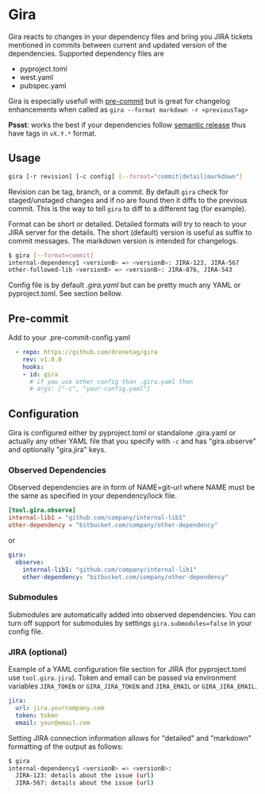# Gira

Gira reacts to changes in your dependency files and bring you JIRA tickets mentioned in commits between current and updated version of the dependencies. Supported dependency files are

- pyproject.toml
- west.yaml
- pubspec.yaml

Gira is especially usefull with [pre-commit](https://pre-commit.com) but is great for changelog enhancements when called as `gira --format markdown -r <previousTag>`

__Pssst__: works the best if your dependencies follow [semantic release](https://semantic-release.gitbook.io/semantic-release/) thus have tags in `vX.Y.*` format.


## Usage

```bash
gira [-r revision] [-c config] [--format="commit|detail|markdown"]
```

Revision can be tag, branch, or a commit. By default `gira` check for staged/unstaged changes and if no are found then it diffs to the previous commit. This is the way to tell `gira` to diff to a different tag (for example).

Format can be short or detailed. Detailed formats will try to reach to your JIRA server for the details. The short (default) version is useful as suffix to
commit messages. The markdown version is intended for changelogs.

```bash
$ gira [--format=commit]
internal-dependency1 <versionB> => <versionB>: JIRA-123, JIRA-567
other-followed-lib <versionB> => <versionB>: JIRA-876, JIRA-543
```

Config file is by default _.gira.yaml_ but can be pretty much any YAML or pyproject.toml. See section bellow.

## Pre-commit

Add to your .pre-commit-config.yaml

```yaml
  - repo: https://github.com/dronetag/gira
    rev: v1.0.0
    hooks:
    - id: gira
      # if you use other config than .gira.yaml then
      # args: ["-c", "your-config.yaml"]
```

## Configuration

Gira is configured either by pyproject.toml or standalone .gira.yaml or actually any other
YAML file that you specify with `-c` and has "gira.observe" and optionally "gira.jira" keys.

### Observed Dependencies

Observed dependencies are in form of NAME=git-url where NAME must be the same as specified in your dependency/lock file.

```toml
[tool.gira.observe]
internal-lib1 = "github.com/company/internal-lib1"
other-dependency = "bitbucket.com/company/other-dependency"
```
or
```yaml
gira:
  observe:
    internal-lib1: "github.com/company/internal-lib1"
    other-dependency: "bitbucket.com/company/other-dependency"
```

### Submodules

Submodules are automatically added into observed dependencies. You can turn off support
for submodules by settings `gira.submodules=false` in your config file.


### JIRA (optional)

Example of a YAML configuration file section for JIRA (for pyproject.toml use `tool.gira.jira`).
Token and email can be passed via environment variables `JIRA_TOKEN` or `GIRA_JIRA_TOKEN` and
`JIRA_EMAIL` or `GIRA_JIRA_EMAIL`.

```yaml
jira:
  url: jira.yourcompany.com
  token: token
  email: your@email.com
```

Setting JIRA connection information allows for "detailed" and "markdown" formatting of the output
as follows:

```bash
$ gira
internal-dependency1 <versionB> => <versionB>:
  JIRA-123: details about the issue (url)
  JIRA-567: details about the issue (url)
```
